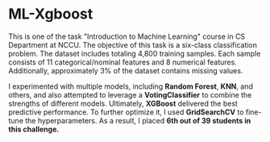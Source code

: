 # ML-Xgboost
This is one of the task "Introduction to Machine Learning" course in CS Department  at NCCU. The objective of this task is a six-class classification problem. The dataset includes totaling 4,800 training samples. Each sample consists of 11 categorical/nominal features and 8 numerical features. Additionally, approximately 3% of the dataset contains missing values.  

I experimented with multiple models, including **Random Forest**, **KNN**, and others, and also attempted to leverage a **VotingClassifier** to combine the strengths of different models. Ultimately, **XGBoost** delivered the best predictive performance. To further optimize it, I used **GridSearchCV** to fine-tune the hyperparameters. As a result, I placed **6th out of 39 students in this challenge.**
